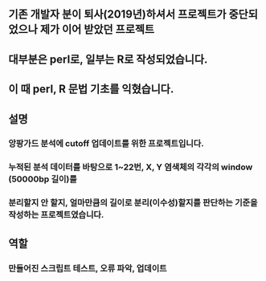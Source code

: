 ## 기존 개발자 분이 퇴사(2019년)하셔서 프로젝트가 중단되었으나 제가 이어 받았던 프로젝트
##
## 대부분은 perl로, 일부는 R로 작성되었습니다.
## 이 때 perl, R 문법 기초를 익혔습니다.
##
## 설명
### 앙팡가드 분석에 cutoff 업데이트를 위한 프로젝트입니다.
### 누적된 분석 데이터를 바탕으로 1~22번, X, Y 염색체의 각각의 window (50000bp 길이)를
### 분리할지 안 할지, 얼마만큼의 길이로 분리(이수성)할지를 판단하는 기준을 작성하는 프로젝트였습니다.
##
## 역할
### 만들어진 스크립트 테스트, 오류 파악, 업데이트
